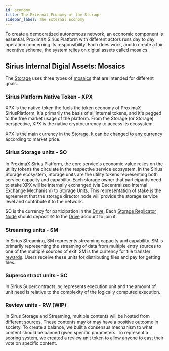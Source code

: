 ```yaml
---
id: economy
title: The External Economy of the Storage
sidebar_label: The External Economy
---
```


To create a democratized autonomous network, an economic component is essential. ProximaX Sirius Platform with different actors runs day to day operation concerning its responsibility. Each does work, and to create a fair incentive scheme, the system relies on digital assets called mosaics. 

## Sirius Internal Digial Assets: Mosaics

The [Storage](what_is.md) uses three types of [mosaics](https://bcdocs.xpxsirius.io/docs/built-in-features/mosaic/) that are intended for different goals.

### Sirius Platform Native Token - XPX

XPX is the native token the fuels the token economy of ProximaX SiriusPlatform. It's primarily the basis of all internal tokens, and it's pegged to the free market usage of the platform. From the Storage (or Storage) perspective, XPX is the native cryptocurrency to access its ecosystem.

XPX is the main currency in the [Storage](what_is.md). It can be changed to any currency according to market price.

### Sirius Storage units - SO

In ProximaX Sirius Platform, the core service's economic value relies on the utility tokens the circulate in the respective service ecosystem. In the Sirius Storage ecosystem, Storage units are the utility tokens representing both service capacity and capability. Each storage owner that participants need to stake XPX will be internally exchanged (via Decentralized Internal Exchange Mechanism) to Storage Units.  This representation of stake is the agreement that the storage director node will provide the storage service level and contribute it to the network. 

SO is the currency for participation in the [Drive](../built_in_features/drive/overview.md). Each [Storage Replicator Node](../roles/replicator.md) should deposit `SO` to the [Drive](../built_in_features/drive/overview.md) account to join it.

### Streaming units - SM

In Sirius Streaming, SM represents streaming capacity and capability. SM is primarily representing the streaming of data from multiple entry sources to one of the multiple sources of exit. SM is the currency for file transfer [rewards](../built_in_features/reward.md). Users receive these units for distributing files and pay for getting files.

### Supercontract units - SC

In Sirius Supercontracts, `SC` represents execution unit and the amount of unit need is relative to the complexity of the logically computed execution.

### Review units - RW (WIP)

In Sirus Storage and Streaming, multiple contents will be hosted from different sources. These contents may or may have a positive outcome in society. To create a balance, we built a consensus mechanism to what content should be banned given specific parameters. To represent a scoring system, we created a review unit token to allow anyone to cast their vote on specific content.
